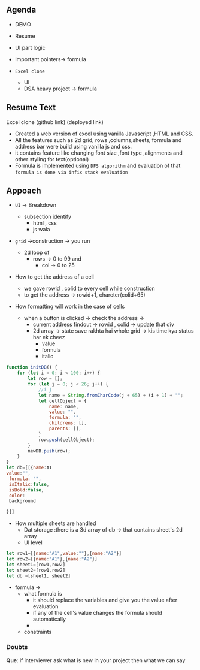 ## Agenda
* DEMO
* Resume
* UI part logic 
* Important pointers-> formula 

* `Excel clone` 
  * UI
  * DSA heavy project -> formula

## Resume Text
Excel clone                    (github link) (deployed link)
* Created a web version of excel using vanilla Javascript ,HTML and CSS.
* All the features such as 2d grid, rows ,columns,sheets, formula and address bar  were build using vanilla js and css.
* it contains feature like changing font size ,font type ,alignments and other styling for text(optional)
*  Formula is implemented using `DFS algorithm` and evaluation of that `formula is done via infix stack evaluation`

## Appoach
* `UI` -> Breakdown 
  * subsection identify
    * html , css 
    * js wala 
* `grid` ->construction -> you run 
    * 2d loop of 
      * rows -> 0 to 99 and
        *  col -> 0 to 25
*  How to get the address of a cell
   *  we gave rowid , colid to every cell while construction
   * to get the address -> rowid+1, charcter(colid+65)

* How formatting will work in the case of cells
  * when a button is clicked -> check the address ->
    *  current address  findout ->  rowid , colid -> update that div
    *  2d array -> state save rakhta hai whole grid  -> kis time kya status har ek cheez
       *  value
       *  formula
       *  italic 


```js
function initDB() {
    for (let i = 0; i < 100; i++) {
        let row = [];
        for (let j = 0; j < 26; j++) {
            //i j
            let name = String.fromCharCode(j + 65) + (i + 1) + "";
            let cellObject = {
                name: name,
                value: "",
                formula: "",
                childrens: [],
                parents: [],
            }
            row.push(cellObject);
        }
        newDB.push(row);
    }
}
let db=[[{name:A1
value:"",
 formula: "",
 isItalic:false,
 isBold:false,
 color:
 background

}]]
```
 * How multiple sheets are handled 
   * Dat storage :there is a 3d array of db -> that contains sheet's 2d array 
   * UI level 
```js
let row1=[{name:"A1",value:""},{name:"A2"}]
let row2=[{name:"A1"},{name:"A2"}]
let sheet1=[row1,row2]
let sheet2=[row1,row2]
let db =[sheet1, sheet2]
```
* formula ->
  * what formula is 
    * it should replace the variables and give you the value after evaluation
    * if any of the cell's value changes the formula should automatically 
    *  
  * constraints


### Doubts
**Que**: if interviewer ask what is new in your project then what we can say